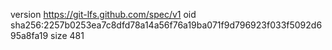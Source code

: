 version https://git-lfs.github.com/spec/v1
oid sha256:2257b0253ea7c8dfd78a14a56f76a19ba071f9d796923f033f5092d695a8fa19
size 481
